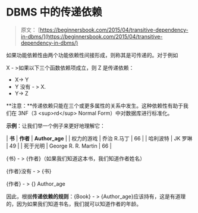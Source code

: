 # DBMS 中的传递依赖

> 原文： [https://beginnersbook.com/2015/04/transitive-dependency-in-dbms/](https://beginnersbook.com/2015/04/transitive-dependency-in-dbms/)

如果功能依赖性由两个功能依赖性间接形成，则称其是可传递的。对于例如

X - &gt;如果以下三个函数依赖项成立，则 Z 是传递依赖：

*   X-&GT; Y
*   Y 没有 - &gt; X.
*   Y-&GT; Z

**注意：**传递依赖只能在三个或更多属性的关系中发生。这种依赖性有助于我们在 3NF（3 &lt;sup&gt;rd&lt;/sup&gt; Normal Form）中对数据库进行标准化。

**示例**：让我们举一个例子来更好地理解它：

| **书** | **作者** | **Author_age** |
| 权力的游戏 | 乔治 R.马丁 | 66 |
| 哈利波特 | JK 罗琳 | 49 |
| 死于光明 | George R. R. Martin | 66 |

{书} - &gt; {作者}（如果我们知道这本书，我们知道作者姓名）

{作者}没有 - &gt; {书}

{作者} - &gt; {} Author_age

因此，根据**传递依赖的规则**：{Book} - &gt; {Author_age}应该持有，这是有道理的，因为如果我们知道书名，我们就可以知道作者的年龄。